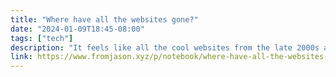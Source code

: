 ```yaml
---
title: "Where have all the websites gone?"
date: "2024-01-09T18:45-08:00"
tags: ["tech"]
description: "It feels like all the cool websites from the late 2000s are gone. But maybe we are looking at this the wrong way. Maybe it is us who vanished."
link: https://www.fromjason.xyz/p/notebook/where-have-all-the-websites-gone/
---
```

